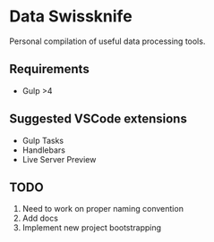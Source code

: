 # Data Swissknife

Personal compilation of useful data processing tools.

## Requirements

* Gulp >4

## Suggested VSCode extensions

* Gulp Tasks
* Handlebars
* Live Server Preview

## TODO

1. Need to work on proper naming convention
2. Add docs
3. Implement new project bootstrapping

